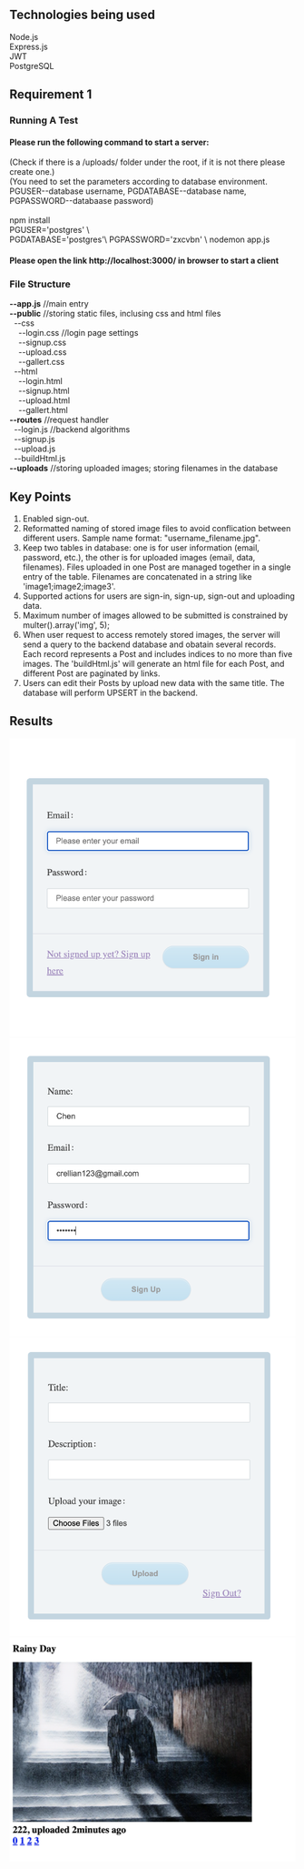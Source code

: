 ## Technologies being used
Node.js <br />
Express.js <br />
JWT <br />
PostgreSQL

## Requirement 1

### Running A Test
#### Please run the following command to start a server: 
(Check if there is a /uploads/ folder under the root, if it is not there please create one.)<br />
(You need to set the parameters according to database environment. PGUSER--database username, PGDATABASE--database name, PGPASSWORD--databaase password)<br /><br />
npm install <br />
PGUSER='postgres' \\\
PGDATABASE='postgres'\\
PGPASSWORD='zxcvbn' \\
nodemon app.js
#### Please open the link http://localhost:3000/ in browser to start a client 


### File Structure
**--app.js**   //main entry<br />
**--public** //storing static files, inclusing css and html files<br />
&nbsp;&nbsp;--css<br />
&nbsp;&nbsp;&nbsp;&nbsp;--login.css //login page settings<br />
&nbsp;&nbsp;&nbsp;&nbsp;--signup.css<br />
&nbsp;&nbsp;&nbsp;&nbsp;--upload.css<br />
&nbsp;&nbsp;&nbsp;&nbsp;--gallert.css<br />
&nbsp;&nbsp;--html<br />
&nbsp;&nbsp;&nbsp;&nbsp;--login.html<br />
&nbsp;&nbsp;&nbsp;&nbsp;--signup.html<br />
&nbsp;&nbsp;&nbsp;&nbsp;--upload.html<br />
&nbsp;&nbsp;&nbsp;&nbsp;--gallert.html<br />
**--routes**  //request handler<br />
&nbsp;&nbsp;--login.js   //backend algorithms<br />
&nbsp;&nbsp;--signup.js<br />
&nbsp;&nbsp;--upload.js<br />
&nbsp;&nbsp;--buildHtml.js<br />
**--uploads** //storing uploaded images; storing filenames in the database


## Key Points
1. Enabled sign-out. 
2. Reformatted naming of stored image files to avoid conflication between different users. Sample name format: "username_filename.jpg".
3. Keep two tables in database: one is for user information (email, password, etc.), the other is for uploaded images (email, data, filenames). Files uploaded in one Post are managed together in a single entry of the table. Filenames are concatenated in a string like 'image1;image2;image3'.
5. Supported actions for users are sign-in, sign-up, sign-out and uploading data.
6. Maximum number of images allowed to be submitted is constrained by multer().array('img', 5);
7. When user request to access remotely stored images, the server will send a query to the backend database and obatain several records. Each record represents a Post and includes indices to no more than five images. The 'buildHtml.js' will generate an html file for each Post, and different Post are paginated by links.
8. Users can edit their Posts by upload new data with the same title. The database will perform UPSERT in the backend.

## Results
![Alt text](images/login.png?raw=true "Title")
![Alt text](images/signup.png?raw=true "Title")
![Alt text](images/upload.png?raw=true "Title")
![Alt text](images/gallery.png?raw=true "Title")
